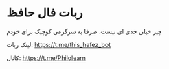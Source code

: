 # ربات  فال حافظ

چیز خیلی جدی ای نیست، صرفا یه سرگرمی کوچیک برای خودم

لینک ربات: https://t.me/this_hafez_bot

کانال: https://t.me/Philolearn
